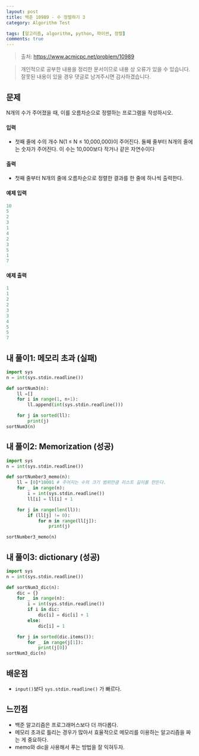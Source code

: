 ```yaml
---
layout: post
title: 백준 10989 - 수 정렬하기 3
category: Algorithm Test

tags: [알고리즘, algorithm, python, 파이썬, 정렬]
comments: true
---
```


> 출처: https://www.acmicpc.net/problem/10989

> 개인적으로 공부한 내용을 정리한 문서이므로 내용 상 오류가 있을 수 있습니다.
> 잘못된 내용이 있을 경우 댓글로 남겨주시면 감사하겠습니다.

## 문제
N개의 수가 주어졌을 때, 이를 오름차순으로 정렬하는 프로그램을 작성하시오.


#### 입력
- 첫째 줄에 수의 개수 N(1 ≤ N ≤ 10,000,000)이 주어진다. 둘째 줄부터 N개의 줄에는 숫자가 주어진다. 이 수는 10,000보다 작거나 같은 자연수이다

#### 출력
- 첫째 줄부터 N개의 줄에 오름차순으로 정렬한 결과를 한 줄에 하나씩 출력한다.

#### 예제 입력

```javascript
10
5
2
3
1
4
2
3
5
1
7
```

#### 예제 출력

```javascript
1
1
2
2
3
3
4
5
5
7
```

## 내 풀이1: 메모리 초과 (실패)

```python
import sys
n = int(sys.stdin.readline())

def sortNum3(n):
    ll =[]
    for i in range(1, n+1):
        ll.append(int(sys.stdin.readline()))

    for j in sorted(ll):
        print(j)
sortNum3(n)

```


## 내 풀이2: Memorization (성공)

```python
import sys
n = int(sys.stdin.readline())

def sortNumber3_memo(n):
    ll = [0]*10001 # 주어지는 수의 크기 범위만큼 리스트 길이를 만든다.
    for _ in range(n):
        i = int(sys.stdin.readline())
        ll[i] = ll[i] + 1

    for j in range(len(ll)):
        if (ll[j] != 0):
            for m in range(ll[j]):
                print(j)

sortNumber3_memo(n)
```

## 내 풀이3: dictionary (성공)

```python
import sys
n = int(sys.stdin.readline())

def sortNum3_dic(n):
    dic = {}
    for _ in range(n):
        i = int(sys.stdin.readline())
        if i in dic:
            dic[i] = dic[i] + 1
        else:
            dic[i] = 1

    for j in sorted(dic.items()):
        for _ in range(j[1]):
            print(j[0])
sortNum3_dic(n)
```

## 배운점
- `input()`보다 `sys.stdin.readline()` 가 빠르다.


## 느낀점
- 백준 알고리즘은 프로그래머스보다 더 까다롭다.
- 메모리 초과로 틀리는 경우가 많아서 효율적으로 메모리를 이용하는 알고리즘을 짜는 게 중요하다.
- memo와 dic을 사용해서 푸는 방법을 잘 익혀두자.


